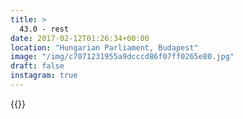 ```yaml
---
title: >
  43.0 - rest
date: 2017-02-12T01:26:34+00:00
location: "Hungarian Parliament, Budapest"
image: "/img/c7071231955a9dcccd86f07ff0265e80.jpg"
draft: false
instagram: true
---
```


{{<photo src="/img/c7071231955a9dcccd86f07ff0265e80.jpg">}}
